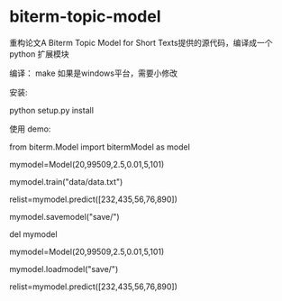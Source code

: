 # biterm-topic-model
重构论文A Biterm Topic Model for Short Texts提供的源代码，编译成一个python 扩展模块

编译：
make 
如果是windows平台，需要小修改

安装:

python setup.py install

使用 demo:

from biterm.Model import bitermModel as model   

mymodel=Model(20,99509,2.5,0.01,5,101)    

mymodel.train("data/data.txt")    

relist=mymodel.predict([232,435,56,76,890])    

mymodel.savemodel("save/")    

del mymodel   

mymodel=Model(20,99509,2.5,0.01,5,101)   

mymodel.loadmodel("save/")   

relist=mymodel.predict([232,435,56,76,890])

